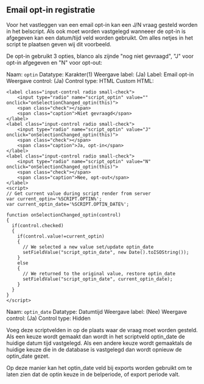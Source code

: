 ## Email opt-in registratie ##

Voor het vastleggen van een email opt-in kan een J/N vraag gesteld worden in het belscript. 
Als ook moet worden vastgelegd wanneeer de opt-in is afgegeven kan een datum/tijd veld worden gebruikt.
Om alles netjes in het script te plaatsen geven wij dit voorbeeld.

De opt-in gebruikt 3 opties, blanco als zijnde "nog niet gevraagd", "J" voor opt-in afgegeven en "N" voor opt-out:

Naam: `optin`
Datatype: Karakter(1) 
Weergave label: (Ja)
Label: Email opt-in
Weergave control: (Ja)
Control type: HTML
Custom HTML:

```
<label class="input-control radio small-check">
    <input type="radio" name="script_optin" value="" onclick="onSelectionChanged_optin(this)">
    <span class="check"></span>
    <span class="caption">Niet gevraagd</span>
</label>
<label class="input-control radio small-check">
    <input type="radio" name="script_optin" value="J" onclick="onSelectionChanged_optin(this)">
    <span class="check"></span>
    <span class="caption">Ja, opt-in</span>
</label>
<label class="input-control radio small-check">
    <input type="radio" name="script_optin" value="N" onclick="onSelectionChanged_optin(this)">
    <span class="check"></span>
    <span class="caption">Nee, opt-out</span>
</label>
<script>
// Get current value during script render from server
var current_optin='%SCRIPT.OPTIN%';
var current_optin_date='%SCRIPT.OPTIN_DATE%';

function onSelectionChanged_optin(control)
{
  if(control.checked)
  {
    if(control.value!=current_optin)
    {
      // We selected a new value set/update optin_date
      setFieldValue("script_optin_date", new Date().toISOString());
    }
    else
    {
      // We returned to the original value, restore optin_date
      setFieldValue("script_optin_date", current_optin_date);
    }
  }
}
</script>
```

Naam: `optin_date`
Datatype: Datumtijd 
Weergave label: (Nee)
Weergave control: (Ja)
Control type: Hidden


Voeg deze scriptvelden in op de plaats waar de vraag moet worden gesteld.  Als een keuze wordt gemaakt dan wordt in 
het scriptveld optin_date de huidige datum tijd vastgelegd. Als een andere keuze wordt gemaaktals de huidige keuze die 
in de database is vastgelegd dan wordt opnieuw de optin_date gezet.

Op deze manier kan het optin_date veld bij exports worden gebruikt om te laten zien dat de optin keuze in de belperiode, of 
export periode valt. 
